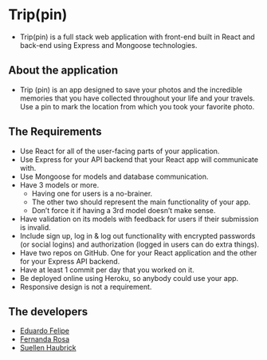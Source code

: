 # Trip(pin)

 - Trip(pin) is a full stack web application with front-end built in React and back-end using Express and Mongoose technologies.

## About the application

 - Trip (pin) is an app designed to save your photos and the incredible memories that you have collected throughout your life and your  travels. Use a pin to mark the location from which you took your favorite photo.

## The Requirements

- Use React for all of the user-facing parts of your application.
- Use Express for your API backend that your React app will communicate with.
- Use Mongoose for models and database communication.
- Have 3 models or more.
    - Having one for users is a no-brainer.
    - The other two should represent the main functionality of your app.
    - Don’t force it if having a 3rd model doesn’t make sense.
- Have validation on its models with feedback for users if their submission is invalid.
- Include sign up, log in & log out functionality with encrypted passwords (or social logins) and authorization (logged in users can do extra things).
- Have two repos on GitHub. One for your React application and the other for your Express API backend.
- Have at least 1 commit per day that you worked on it.
- Be deployed online using Heroku, so anybody could use your app.
- Responsive design is not a requirement.

## The developers

 - [Eduardo Felipe](https://github.com/EduLp99)
 - [Fernanda Rosa](https://github.com/fefarosa)
 - [Suellen Haubrick](https://github.com/Suellenhf)
